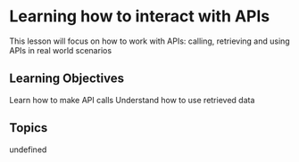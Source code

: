 # Learning how to interact with APIs

This lesson will focus on how to work with APIs: calling, retrieving and using APIs in real world scenarios

## Learning Objectives
Learn how to make API calls
Understand how to use retrieved data

## Topics
undefined